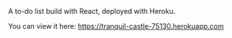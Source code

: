 A to-do list build with React, deployed with Heroku.

You can view it here: https://tranquil-castle-75130.herokuapp.com
